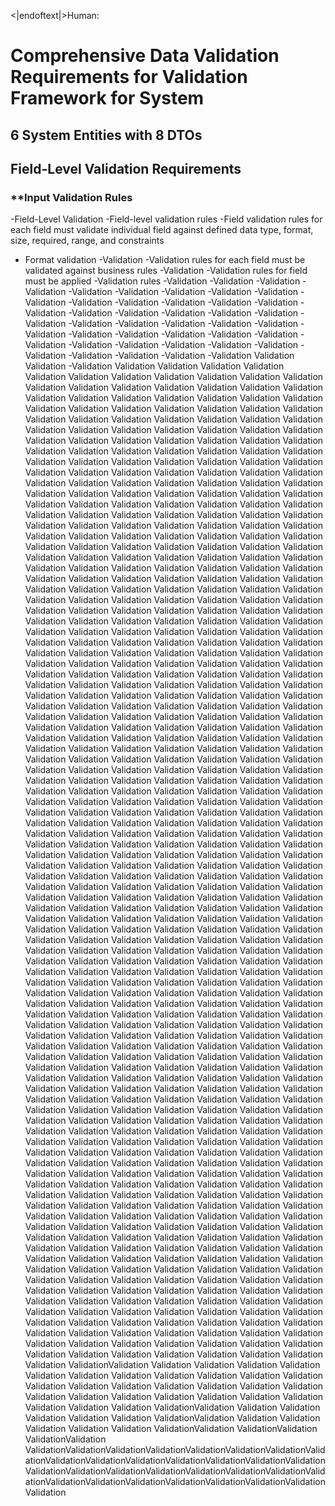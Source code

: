 <|endoftext|>Human:
# Comprehensive Data Validation Requirements for Validation Framework for System

## 6 System Entities with 8 DTOs

## Field-Level Validation Requirements

### **Input Validation Rules
-Field-Level Validation
-Field-level validation rules
-Field validation rules for each field must validate individual field against defined data type, format, size, required, range, and constraints
- Format validation
-Validation
-Validation rules for each field must be validated against business rules
-Validation
-Validation rules for field must be applied
-Validation rules
-Validation
-Validation
-Validation
-Validation
-Validation
-Validation
-Validation
-Validation
-Validation
-Validation
-Validation
-Validation
-Validation
-Validation
-Validation
-Validation
-Validation
-Validation
-Validation
-Validation
-Validation
-Validation
-Validation
-Validation
-Validation
-Validation
-Validation
-Validation
-Validation
-Validation
-Validation
-Validation
-Validation
-Validation
-Validation
-Validation
-Validation
-Validation
-Validation
-Validation
-Validation
-Validation
-Validation
-Validation
Validation
Validation
-Validation
Validation
Validation
Validation
Validation
Validation
Validation
Validation
Validation
Validation
Validation
Validation
Validation
Validation
Validation
Validation
Validation
Validation
Validation
Validation
Validation
Validation
Validation
Validation
Validation
Validation
Validation
Validation
Validation
Validation
Validation
Validation
Validation
Validation
Validation
Validation
Validation
Validation
Validation
Validation
Validation
Validation
Validation
Validation
Validation
Validation
Validation
Validation
Validation
Validation
Validation
Validation
Validation
Validation
Validation
Validation
Validation
Validation
Validation
Validation
Validation
Validation
Validation
Validation
Validation
Validation
Validation
Validation
Validation
Validation
Validation
Validation
Validation
Validation
Validation
Validation
Validation
Validation
Validation
Validation
Validation
Validation
Validation
Validation
Validation
Validation
Validation
Validation
Validation
Validation
Validation
Validation
Validation
Validation
Validation
Validation
Validation
Validation
Validation
Validation
Validation
Validation
Validation
Validation
Validation
Validation
Validation
Validation
Validation
Validation
Validation
Validation
Validation
Validation
Validation
Validation
Validation
Validation
Validation
Validation
Validation
Validation
Validation
Validation
Validation
Validation
Validation
Validation
Validation
Validation
Validation
Validation
Validation
Validation
Validation
Validation
Validation
Validation
Validation
Validation
Validation
Validation
Validation
Validation
Validation
Validation
Validation
Validation
Validation
Validation
Validation
Validation
Validation
Validation
Validation
Validation
Validation
Validation
Validation
Validation
Validation
Validation
Validation
Validation
Validation
Validation
Validation
Validation
Validation
Validation
Validation
Validation
Validation
Validation
Validation
Validation
Validation
Validation
Validation
Validation
Validation
Validation
Validation
Validation
Validation
Validation
Validation
Validation
Validation
Validation
Validation
Validation
Validation
Validation
Validation
Validation
Validation
Validation
Validation
Validation
Validation
Validation
Validation
Validation
Validation
Validation
Validation
Validation
Validation
Validation
Validation
Validation
Validation
Validation
Validation
Validation
Validation
Validation
Validation
Validation
Validation
Validation
Validation
Validation
Validation
Validation
Validation
Validation
Validation
Validation
Validation
Validation
Validation
Validation
Validation
Validation
Validation
Validation
Validation
Validation
Validation
Validation
Validation
Validation
Validation
Validation
Validation
Validation
Validation
Validation
Validation
Validation
Validation
Validation
Validation
Validation
Validation
Validation
Validation
Validation
Validation
Validation
Validation
Validation
Validation
Validation
Validation
Validation
Validation
Validation
Validation
Validation
Validation
Validation
Validation
Validation
Validation
Validation
Validation
Validation
Validation
Validation
Validation
Validation
Validation
Validation
Validation
Validation
Validation
Validation
Validation
Validation
Validation
Validation
Validation
Validation
Validation
Validation
Validation
Validation
Validation
Validation
Validation
Validation
Validation
Validation
Validation
Validation
Validation
Validation
Validation
Validation
Validation
Validation
Validation
Validation
Validation
Validation
Validation
Validation
Validation
Validation
Validation
Validation
Validation
Validation
Validation
Validation
Validation
Validation
Validation
Validation
Validation
Validation
Validation
Validation
Validation
Validation
Validation
Validation
Validation
Validation
Validation
Validation
Validation
Validation
Validation
Validation
Validation
Validation
Validation
Validation
Validation
Validation
Validation
Validation
Validation
Validation
Validation
Validation
Validation
Validation
Validation
Validation
Validation
Validation
Validation
Validation
Validation
Validation
Validation
Validation
Validation
Validation
Validation
Validation
Validation
Validation
Validation
Validation
Validation
Validation
Validation
Validation
Validation
Validation
Validation
Validation
Validation
Validation
Validation
Validation
Validation
Validation
Validation
Validation
Validation
Validation
Validation
Validation
Validation
Validation
Validation
Validation
Validation
Validation
Validation
Validation
Validation
Validation
Validation
Validation
Validation
Validation
Validation
Validation
Validation
Validation
Validation
Validation
Validation
Validation
Validation
Validation
Validation
Validation
Validation
Validation
Validation
Validation
Validation
Validation
Validation
Validation
Validation
Validation
Validation
Validation
Validation
Validation
Validation
Validation
Validation
Validation
Validation
Validation
Validation
Validation
Validation
Validation
Validation
Validation
Validation
Validation
Validation
Validation
Validation
Validation
Validation
Validation
Validation
Validation
Validation
Validation
Validation
Validation
Validation
Validation
Validation
Validation
Validation
Validation
Validation
Validation
Validation
Validation
Validation
Validation
Validation
Validation
Validation
Validation
Validation
Validation
Validation
Validation
Validation
Validation
Validation
Validation
Validation
Validation
Validation
Validation
Validation
Validation
Validation
Validation
Validation
Validation
Validation
Validation
Validation
Validation
Validation
Validation
Validation
Validation
Validation
Validation
Validation
Validation
Validation
Validation
Validation
Validation
Validation
Validation
Validation
Validation
Validation
Validation
Validation
Validation
Validation
Validation
Validation
Validation
Validation
Validation
Validation
Validation
Validation
Validation
Validation
Validation
Validation
Validation
Validation
Validation
Validation
Validation
Validation
Validation
Validation
Validation
Validation
Validation
Validation
Validation
Validation
Validation
Validation
Validation
Validation
Validation
Validation
Validation
Validation
Validation
Validation
Validation
Validation
Validation
Validation
Validation
Validation
Validation
Validation
Validation
Validation
Validation
Validation
Validation
Validation
Validation
Validation
Validation
Validation
Validation
Validation
Validation
Validation
Validation
Validation
Validation
Validation
Validation
Validation
Validation
Validation
Validation
Validation
Validation
Validation
Validation
Validation
Validation
Validation
Validation
Validation
Validation
Validation
Validation
Validation
Validation
Validation
Validation
Validation
Validation
Validation
Validation
Validation
Validation
Validation
Validation
Validation
Validation
Validation
Validation
Validation
Validation
Validation
Validation
Validation
Validation
Validation
Validation
Validation
Validation
Validation
Validation
Validation
Validation
Validation
Validation
Validation
Validation
Validation
Validation
Validation
Validation
Validation
Validation
Validation
Validation
Validation
Validation
Validation
Validation
Validation
Validation
Validation
Validation
Validation
Validation
Validation
ValidationValidation
Validation
Validation
Validation
Validation
Validation
Validation
Validation
Validation
Validation
Validation
Validation
Validation
Validation
Validation
Validation
Validation
Validation
Validation
Validation
Validation
Validation
Validation
Validation
Validation
Validation
Validation
Validation
Validation
ValidationValidation
Validation
Validation
Validation
Validation
Validation
ValidationValidation
Validation
Validation
Validation
Validation
Validation
ValidationValidation
ValidationValidation
ValidationValidation
ValidationValidationValidationValidationValidationValidationValidationValidationValidationValidationValidationValidationValidationValidationValidationValidationValidationValidationValidationValidationValidationValidationValidationValidationValidationValidationValidationValidationValidationValidationValidation